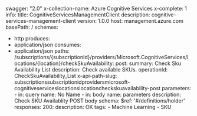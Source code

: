 swagger: "2.0"
x-collection-name: Azure Cognitive Services
x-complete: 1
info:
  title: CognitiveServicesManagementClient
  description: cognitive-services-management-client
  version: 1.0.0
host: management.azure.com
basePath: /
schemes:
- http
produces:
- application/json
consumes:
- application/json
paths:
  /subscriptions/{subscriptionId}/providers/Microsoft.CognitiveServices/locations/{location}/checkSkuAvailability:
    post:
      summary: Check Sku Availability List
      description: Check available SKUs.
      operationId: CheckSkuAvailability_List
      x-api-path-slug: subscriptionssubscriptionidprovidersmicrosoft-cognitiveserviceslocationslocationcheckskuavailability-post
      parameters:
      - in: query
        name: No Name
      - in: body
        name: parameters
        description: Check SKU Availablity POST body
        schema:
          $ref: '#/definitions/holder'
      responses:
        200:
          description: OK
      tags:
      - Machine Learning
      - SKU